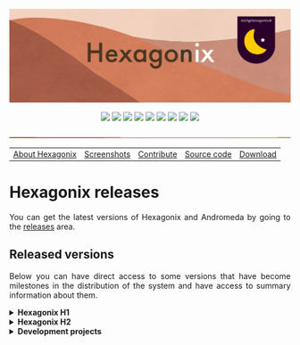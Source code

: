 <!-- Vamos adicionar o logotipo do sistema -->

<p align="center">
<img src="https://github.com/hexagonix/Doc/blob/main/Img/banner.png">
</p>

<div align="center">

![](https://img.shields.io/github/license/hexagonix/hexagonix.svg)
![](https://img.shields.io/github/stars/hexagonix/hexagonix.svg)
![](https://img.shields.io/github/issues/hexagonix/hexagonix.svg)
![](https://img.shields.io/github/issues-closed/hexagonix/hexagonix.svg)
![](https://img.shields.io/github/issues-pr/hexagonix/hexagonix.svg)
![](https://img.shields.io/github/issues-pr-closed/hexagonix/hexagonix.svg)
![](https://img.shields.io/github/downloads/hexagonix/hexagonix/total.svg)
![](https://img.shields.io/github/release/hexagonix/hexagonix.svg)
[![](https://img.shields.io/twitter/follow/hexagonixOS.svg?style=social&label=Follow%20%40HexagonixOS)](https://twitter.com/hexagonixOS)

</div>

<!-- Vai funcionar como <hr> -->

<img src="https://github.com/hexagonix/Doc/blob/main/Img/hr.png" width="100%" height="2px" />

<table align="center">
<tr>
<td><a href="https://github.com/hexagonix/Doc/blob/main/Hexagonix/Hexagonix.en.md">About Hexagonix</a></td>
<td><a href="https://github.com/hexagonix/Doc/blob/main/Hexagonix/Hexagonix.en.md#-screenshots">Screenshots</a></td>
<td><a href="https://github.com/hexagonix/Doc/blob/main/Hexagonix/Hexagonix.pt.md#contribuir-e-reportar-erros">Contribute</a></td>
<td><a href="https://github.com/hexagonix/src">Source code</a></td>
<td><a href="https://github.com/hexagonix/Doc/blob/main/Hexagonix/README.pt.md">Download</a></td>
</tr>
</table>

# Hexagonix releases

<div align="justify">

You can get the latest versions of Hexagonix and Andromeda by going to the [releases](https://github.com/hexagonix/hexagonix/releases) area.

</div>

## Released versions

<div align="justify">

Below you can have direct access to some versions that have become milestones in the distribution of the system and have access to summary information about them.

</div>

<details title="Hexagonix H1" align='left'>
<br>
<summary align='left'><strong>Hexagonix H1</strong></summary>

<div align="justify">

This is the first extensively tested and marked stable version of the system. Hexagonix H1 is also the basis of Andromeda H1. Many improvements have been made since previous versions of the system, which used series of numbers to identify versions. Version 1.2-beta, in the previous numbering, was improved and served as the basis for the development of the most stable version to date, the H1 version, the public release of the system. You can get that release [here](https://github.com/hexagonix/hexagonix/releases/tag/H1). This version will continue to be improved and changes will be made available continuously.
  
</div>

<details title="Hexagonix H1 R1 (Caladan)" align='left'>
<br>
<summary align='left'>Hexagonix H1 R1 (Caladan)</summary>

<div align="justify">

Hexagonix H1 R1 (codenamed Caladan) is the first patch pack for the H1 version of Hexagonix. Many improvements have been made to various Hexagonix Unix utilities, as well as enhancements and fixes have been made to the Andromeda userland. Hexagon has been updated to version 9.3, with many bug fixes, stability improvements, increased performance and smaller memory footprint, as well as fixed support for PS/2 mice (and USB via PS/2 emulation) and other devices. Go to the [releases](https://github.com/hexagonix/hexagonix/releases) area and look for version H1 R1.

</div>

</details>

<details title="Hexagonix H1 R2 (Caladan)" align='left'>
<br>
<summary align='left'>Hexagonix H1 R2 (Caladan)</summary>

<div align="justify">

Second update package for Hexagonix/Andromeda version H1, which includes:

- Kernel Hexagon v9.4A;
- Improvements in several Hexagonix utilities;
- Improvements in various Andromeda utilities;

Several runtime failures have been identified in various Andromeda utilities that have been fixed in this release. Updates were also added to Hexagon, decreasing memory pressure and targeting errors identified during system execution. The system manuals have also been updated, as well as the naming used in a number of utilities. From now on, the next H1 version update will focus on improvements and adding new features. Go to the [releases](https://github.com/hexagonix/hexagonix/releases) area and look for the H1 R2 version.

</div>

</details>

<details title="Hexagonix H1 R3 (Duna)" align='left'>
<br>
<summary align='left'>Hexagonix H1 R3 (Duna)</summary>

<div align="justify">

Final release of the H1 version of the system. This is the release analogous to a 1.0 version of the software. To this end, the internal version numbers of several system components have been changed to celebrate this milestone. Hexagon now identifies itself as in version 1.0, as well as other components. The version has been extensively tested and is stable. The H1 R3 release includes:

- Kernel Hexagon v1.0;
- General fixes in various Hexagonix and Andromeda utilities;
- Improvements in the system libraries;
- Stability fixes in various utilities;
- Improvements in Andromeda Settings;

Go to the [releases](https://github.com/hexagonix/hexagonix/releases) area and look for version H1 R3.

</div>

</details>

<details title="Hexagonix H1 R4 (Vega)" align='left'>
<br>
<summary align='left'>Hexagonix H1 R4 (Vega)</summary>

<div align="justify">

System-wide bug fixes and improvements.

- General fixes in various Hexagonix and Andromeda utilities;
- Improvements in the system libraries;
- Stability fixes in various utilities;
- Improvements in Andromeda Settings;

</div>

</details>

<details title="Hexagonix H1 R5 (Orion)" align='left'>
<br>
<summary align='left'>Hexagonix H1 R5 (Orion)</summary>

<div align="justify">

This system update fixes several bugs in the system, including issues encountered when booting on physical machines and in virtualized environments on HBoot and Hexagon.

- Kernel Hexagon v1.1;
- General fixes in various Hexagonix and Andromeda utilities;
- Improvements in the system libraries;
- Stability fixes in various utilities;
- Improvements in Andromeda Settings;

</div>

</details>

</details>

<details title="Hexagonix H2" align='left'>
<br>
<summary align='left'><strong>Hexagonix H2</strong></summary>

<details title="Hexagonix H2 (development versions)" align='left'>
<br>
<summary align='left'>Hexagonix H2 (development versions)</summary>

<details title="Hexagonix H2-dev.beta1" align='left'>
<br>
<summary align='left'>Hexagonix H2-dev.beta1</summary>

<div align="justify">

The development version, H2 (codenamed Vita Nova), is the next version of Hexagonix. So far, the changes and improvements over the Hexagonix H1-R6 are:

- Kernel Hexagon v1.1.2;
- Fusion of the Hexagonix and Andromeda distributions into a single distribution;
- Removal of file extension for system binaries;
- Adding license terms to the system image;
- Improvements in Unix utilities and Hexagonix-Andromeda apps (old Andromeda applications);
- Hexagon Boot v0.3 (incompatible with H1 version).

</div>

</details>

<details title="Hexagonix H2-dev.beta4" align='left'>
<br>
<summary align='left'>Hexagonix H2-dev.beta4</summary>

<div align="justify">

- Deep change in the Unix atop utility;
- Renamed atop to htop;
- Improvements in the logind daemon;
- Font hint renamed to Avatar;
- Removal of Unix.sh file from libasm;
- Constants from Unix.s moved to Unix man utility.

</div>

</details>

<details title="Hexagonix H2-dev.beta5" align='left'>
<br>
<summary align='left'>Hexagonix H2-dev.beta5</summary>

<div align="justify">

- Hexagon emergency fix (v1.1.7) due to memory leak issues when requesting device restart (affects versions H2-dev.beta1 to H2-dev.beta4);
- init v2.0, with support to run multiple services in list.
- Disabling "modern" login mode in logind. The default login interface follows that seen on Unix-like systems (FreeBSD as a major inspiration);
- General improvements to the following Unix utilities:
  - [x] login;
  - [x] energia;
  - [x] htop;
  - [X] man;
  - [x] su;
  - [x] top;
  - [x] uname;
- Tests run to verify proper system operation (no new issues found).

</div>

</details>

<details title="Hexagonix H2-dev.beta6" align='left'>
<br>
<summary align='left'>Hexagonix H2-dev.beta6</summary>

<div align="justify">

The H2-dev.beta6 version came to standardize a number of Hexagonix services, as well as enforce compliance in system fonts and comments. Most of the changes in this version are not visible to the user, but they are important to guarantee the stability of the system. See the most important changes:

* Improvements in the messages of the system utilities, especially in error messages;
* Fixes in the following system utilities:
  - [x] DOSsh;
  - [x] init;
  - [x] su;
  - [x] login;
* A definition error in su could lead to the utility crashing or not working, since it would try to load the default shell (sh) with the name sh.app;
* Complete removal of references to Andromeda, since the distribution was merged into Hexagonix (see Hexagonix H2-dev.beta1). Removal took place at:
  - Name of functions;
  - Name of variables and constants;
  - Comments;
* Improved manual pages for all utilities;
* Improved Hexagon online documentation;
* Changed the version name from "Vita Nova" to "VitaNova", preventing issues when checking the hostname generated during system build;
* Changed the formatting of the init services declaration.

- [x] Release date: 28/11/2022 (dd/mm/yyyy)

</div>

</details>

<details title="Hexagonix H2-dev.beta7" align='left'>
<br>
<summary align='left'>Hexagonix H2-dev.beta7</summary>

<div align="justify">

Translation of messages from Unix utilities into English.

- [x] Release date: 30/11/2022 (dd/mm/yyyy)

</div>

</details>

<details title="Hexagonix H2-dev.beta8" align='left'>
<br>
<summary align='left'>Hexagonix H2-dev.beta8</summary>

<div align="justify">

* Messages from Andromeda-Hexagonix utilities and HBoot translated into English;
* Hexagon messages translated into English;

> It is worth noting that the names of functions, as well as comments in files that make up the system, will remain in Portuguese at this time.

- [x] Release date: 04/12/2022 (dd/mm/yyyy)

</div>

</details>

</details>

<details title="Hexagonix H2 Release 1" align='left'>
<br>
<summary align='left'>Hexagonix H2 Release 1</summary>

Consolidation of development versions, with:

- Hexagon kernel v1.2.5;
- HBoot v0.4 (incompatible with Hexagonix H1 to H1-R6);
- Fusion of Hexagonix and Andromeda distributions into a single distribution;
- File extension removal for system binaries;
- Addition of license terms in the system image;
- Improvements in Unix utilities and Hexagonix-Andromeda (old Andromeda applications);
- Deep change in the Unix atop utility;
- Renamed atop to htop;
- Improvements in the logind daemon;
- Font hint renamed to Avatar;
- Utility init v2.0, with support to run multiple services in list.
- Disabling "modern" login mode in logind. The default login interface follows that seen on Unix-like systems (FreeBSD as a major inspiration);
- General improvements to the following Unix utilities:
  - [x] login;
  - [x] energia;
  - [x] htop;
  - [x] man;
  - [x] su;
  - [x] top;
  - [x] uname;
- Improvements in the messages of the system utilities, especially in error messages;
- Fixes in the following system utilities:
  - [x] DOSsh;
  - [x] init;
  - [x] su;
  - [x] login;
- A definition error in su could lead to the utility crashing or not working, since it would try to load the default shell (sh) with the name sh.app;
- Complete removal of references to Andromeda, since the distribution was merged into Hexagonix (see Hexagonix H2-dev.beta1). Removal took place at:
  - Name of functions;
  - Name of variables and constants;
  - Comments;
- Improved manual pages for all utilities;
- Improved Hexagon online documentation;
- Changed the version name from "Vita Nova" to "VitaNova", preventing problems when checking the hostname generated during system construction;
- Change in the formatting of the init services declaration;
- Translation of messages from Unix utilities into English;
- Messages from Andromeda-Hexagonix and HBoot utilities translated into English;
- Hexagon messages translated into English.

- [x] Release date: 12/12/2022 (dd/mm/yyyy)

</details>

<details title="Hexagonix H2 Release 2" align='left'>
<br>
<summary align='left'>Hexagonix H2 Release 2</summary>

- Hexagon kernel v1.3.2;
- HBoot v0.7.1;
- Improvements in Unix utilities and Hexagonix-Andromeda applications;
- Improvements in the logind daemon;
- New first use experience (OOBE - Out of Box Experience);
- Avatar font renamed to Aurora;
- Improvements in the messages of the system utilities, especially in error messages;
- Improved manual pages for all utilities;
- Improved Hexagon online documentation, including system calls;
- Version name change from "VitaNova" to "Darwin";
- Change in the formatting of the init services declaration;
- Translation of messages from Unix utilities to English completed;
- Improvements in the settings utility (Config);
- Assembly development libraries version 0.10.1;

- [x] Release date: 28/02/2023 (dd/mm/yyyy)

</details>

</details>

<details title="Development projects" align='left'>
<br>
<summary align='left'><strong>Development projects</strong></summary>

<details title="Project Raava" align='left'>
<br>
<summary align='left'>Project Raava</summary>

<div align="justify">

Project Raava is a fork of Hexagonix H2 Release 2 (CURRENT branch), which aims to develop the next stable release of the system, version H3 (no release schedule defined - the release may not occur in 2023). For this, the system starts from:

- Hexagon v1.3.6 (version 1.3 revision 6);
- Base of Hexagonix H2 Release 2 (H2R2): H2-CURRENT+290320231532;

</div>

</details>

</details>

